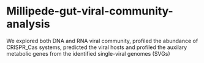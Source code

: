 # Millipede-gut-viral-community-analysis
We explored both DNA and RNA viral community, profiled the abundance of CRISPR_Cas systems, predicted the viral hosts and profiled the auxilary metabolic genes from the identified single-viral genomes (SVGs)
